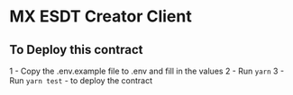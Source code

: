 # MX ESDT Creator Client

## To Deploy this contract

1 - Copy the .env.example file to .env and fill in the values
2 - Run `yarn`
3 - Run `yarn test` - to deploy the contract

